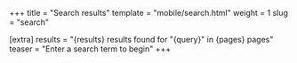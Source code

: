 +++
title = "Search results"
template = "mobile/search.html"
weight = 1
slug = "search"

[extra]
results = "{results} results found for \"{query}\" in {pages} pages"
teaser = "Enter a search term to begin"
+++
